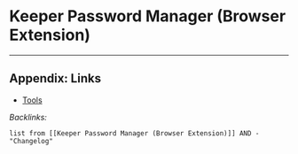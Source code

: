 # Keeper Password Manager (Browser Extension)

---

## Appendix: Links

* [Tools](../../Tools.md)

*Backlinks:*

````dataview
list from [[Keeper Password Manager (Browser Extension)]] AND -"Changelog"
````
